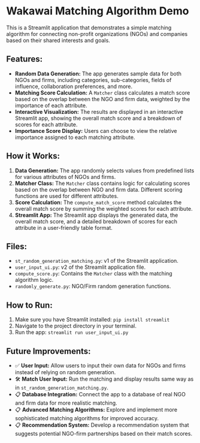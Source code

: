 # Wakawai Matching Algorithm Demo

This is a Streamlit application that demonstrates a simple matching algorithm for connecting non-profit organizations (NGOs) and companies based on their shared interests and goals.

## Features:

- **Random Data Generation:** The app generates sample data for both NGOs and firms, including categories, sub-categories, fields of influence, collaboration preferences, and more.
- **Matching Score Calculation:** A `Matcher` class calculates a match score based on the overlap between the NGO and firm data, weighted by the importance of each attribute.
- **Interactive Visualization:** The results are displayed in an interactive Streamlit app, showing the overall match score and a breakdown of scores for each attribute.
- **Importance Score Display:** Users can choose to view the relative importance assigned to each matching attribute.

## How it Works:

1. **Data Generation:** The app randomly selects values from predefined lists for various attributes of NGOs and firms.
2. **Matcher Class:** The `Matcher` class contains logic for calculating scores based on the overlap between NGO and firm data. Different scoring functions are used for different attributes.
3. **Score Calculation:** The `compute_match_score` method calculates the overall match score by summing the weighted scores for each attribute.
4. **Streamlit App:** The Streamlit app displays the generated data, the overall match score, and a detailed breakdown of scores for each attribute in a user-friendly table format.

## Files:

- `st_random_generation_matching.py`: v1 of the Streamlit application.
- `user_input_ui.py`: v2 of the Streamlit application file.
- `compute_score.py`: Contains the `Matcher` class with the matching algorithm logic.
- `randomly_generate.py`: NGO/Firm random generation functions.

## How to Run:

1. Make sure you have Streamlit installed: `pip install streamlit`
2. Navigate to the project directory in your terminal.
3. Run the app: `streamlit run user_input_ui.py`

## Future Improvements:

- ✅ **User Input:** Allow users to input their own data for NGOs and firms instead of relying on random generation.
- 🛠️ **Match User Input:** Run the matching and display results same way as in `st_random_generation_matching.py`.
- 📋 **Database Integration:** Connect the app to a database of real NGO and firm data for more realistic matching.
- 📋 **Advanced Matching Algorithms:** Explore and implement more sophisticated matching algorithms for improved accuracy.
- 📋 **Recommendation System:** Develop a recommendation system that suggests potential NGO-firm partnerships based on their match scores.
